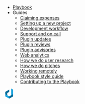 <!-- _navbar.md -->

- [Playbook](/)
- Guides
  - [Claiming expenses](guides/claiming-expenses.md)
  - [Setting up a new project](guides/delivery/setting-up-a-new-project.md)
  - [Development workflow](guides/development-workflow.md)
  - [Support and on call](guides/support-and-on-call.md)
  - [Plugin updates](guides/plugin-updates.md)
  - [Plugin reviews](guides/plugin-reviews.md)
  - [Plugin advisories](guides/plugin-advisories.md)
  - [Web analytics](guides/web-analytics.md)
  - [How we do user research](guides/how-we-do-user-research.md)
  - [How we do pitches](guides/how-we-do-pitches.md)
  - [Working remotely](guides/working-remotely.md)
  - [Playbook style guide](guides/style-guide.md)
  - [Contributing to the Playbook](contributing.md)

<div class="logo">
  <img src="build/assets/img/dxw-marker.svg" height="32px">
</div>
